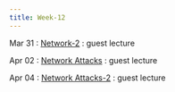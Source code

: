 ```yaml
---
title: Week-12
---
```


Mar 31
: [Network-2]()
  : guest lecture

Apr 02
: [Network Attacks]()
  : guest lecture

Apr 04
: [Network Attacks-2]()
  : guest lecture





